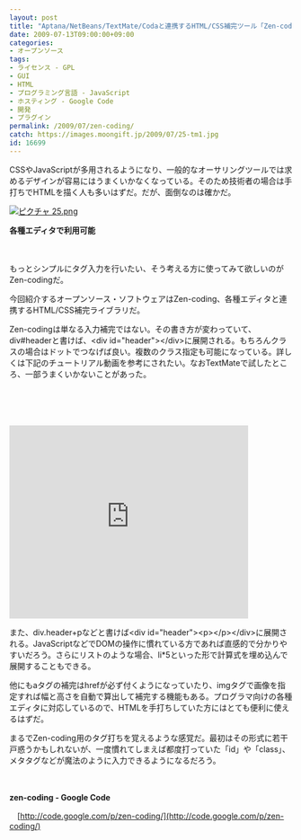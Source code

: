 ```yaml
---
layout: post
title: "Aptana/NetBeans/TextMate/Codaと連携するHTML/CSS補完ツール「Zen-coding」"
date: 2009-07-13T09:00:00+09:00
categories:
- オープンソース
tags: 
- ライセンス - GPL
- GUI
- HTML
- プログラミング言語 - JavaScript
- ホスティング - Google Code
- 開発
- プラグイン
permalink: /2009/07/zen-coding/
catch: https://images.moongift.jp/2009/07/25-tm1.jpg
id: 16699
---
```

CSSやJavaScriptが多用されるようになり、一般的なオーサリングツールでは求めるデザインが容易にはうまくいかなくなっている。そのため技術者の場合は手打ちでHTMLを描く人も多いはずだ。だが、面倒なのは確かだ。

  

[![ピクチャ 25.png](https://images.moongift.jp/2009/07/25-tm1.jpg)](https://images.moongift.jp/2009/07/251.png)  
  
**各種エディタで利用可能**

  

　

  

もっとシンプルにタグ入力を行いたい、そう考える方に使ってみて欲しいのがZen-codingだ。

  

今回紹介するオープンソース・ソフトウェアはZen-coding、各種エディタと連携するHTML/CSS補完ライブラリだ。

  
<!--more-->

Zen-codingは単なる入力補完ではない。その書き方が変わっていて、div#headerと書けば、\<div id="header"\>\</div\>に展開される。もちろんクラスの場合はドットでつなげば良い。複数のクラス指定も可能になっている。詳しくは下記のチュートリアル動画を参考にされたい。なおTextMateで試したところ、一部うまくいかないことがあった。

  

<object width="425" height="344"><br><param name="movie" value="http://www.youtube.com/v/ug84Ypwqfzk&amp;hl=ja&amp;fs=1&amp;">
<br><param name="allowFullScreen" value="true">
<br><param name="allowscriptaccess" value="always">
<br><embed src="http://www.youtube.com/v/ug84Ypwqfzk&amp;hl=ja&amp;fs=1&amp;" type="application/x-shockwave-flash" allowscriptaccess="always" allowfullscreen="true" width="425" height="344"></embed><br></object>

  

また、div.header+pなどと書けば\<div id="header"\>\<p\>\</p\>\</div\>に展開される。JavaScriptなどでDOMの操作に慣れている方であれば直感的で分かりやすいだろう。さらにリストのような場合、li\*5といった形で計算式を埋め込んで展開することもできる。

  

他にもaタグの補完はhrefが必ず付くようになっていたり、imgタグで画像を指定すれば幅と高さを自動で算出して補完する機能もある。プログラマ向けの各種エディタに対応しているので、HTMLを手打ちしていた方にはとても便利に使えるはずだ。

  

まるでZen-coding用のタグ打ちを覚えるような感覚だ。最初はその形式に若干戸惑うかもしれないが、一度慣れてしまえば都度打っていた「id」や「class」、メタタグなどが魔法のように入力できるようになるだろう。

  

　

  

**zen-coding - Google Code**  
  
　[http://code.google.com/p/zen-coding/](http://code.google.com/p/zen-coding/)

  
